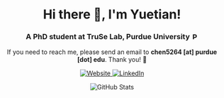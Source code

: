 <h1 align="center">Hi there 👋, I'm Yuetian!</h1>

<h3 align="center">A PhD student at TruSe Lab, Purdue University <img src="https://upload.wikimedia.org/wikipedia/commons/thumb/3/35/Purdue_Boilermakers_logo.svg/592px-Purdue_Boilermakers_logo.svg.png?20200422051240" alt="Purdue" height="15"></h3>


<p align="center">If you need to reach me, please send an email to <b>chen5264 [at] purdue [dot] edu</b>. Thank you! 💌</p>

<p align="center">
  <a href="https://stry233.github.io/" target="_blank">
    <img alt="Website" src="https://img.shields.io/badge/Website-%2312100E.svg?&style=for-the-badge&logo=GitHub&logoColor=white"/>
  </a>
  <a href="https://www.linkedin.com/in/yuetianchen-rpi/" target="_blank">
    <img alt="LinkedIn" src="https://img.shields.io/badge/LinkedIn-%230077B5.svg?&style=for-the-badge&logo=linkedin&logoColor=white"/>
  </a>
</p>

<p align="center">
  <img src="http://github-profile-summary-cards.vercel.app/api/cards/profile-details?username=stry233&theme=default" alt="GitHub Stats">
</p>

